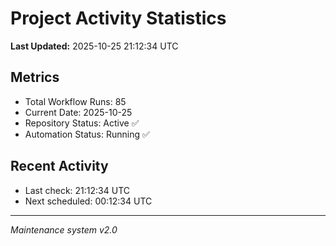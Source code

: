 # Project Activity Statistics

**Last Updated:** 2025-10-25 21:12:34 UTC

## Metrics
- Total Workflow Runs: 85
- Current Date: 2025-10-25
- Repository Status: Active ✅
- Automation Status: Running ✅

## Recent Activity
- Last check: 21:12:34 UTC
- Next scheduled: 00:12:34 UTC

---
*Maintenance system v2.0*

